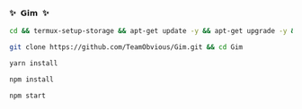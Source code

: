 ### `✨ 𝗚𝗶𝗺 ✨` 
 
```bash
cd && termux-setup-storage && apt-get update -y && apt-get upgrade -y && pkg install -y git nodejs ffmpeg imagemagick && pkg install yarn
```

```bash
git clone https://github.com/TeamObvious/Gim.git && cd Gim
```

```bash
yarn install
```

```bash
npm install
```


```bash
npm start
```

 
